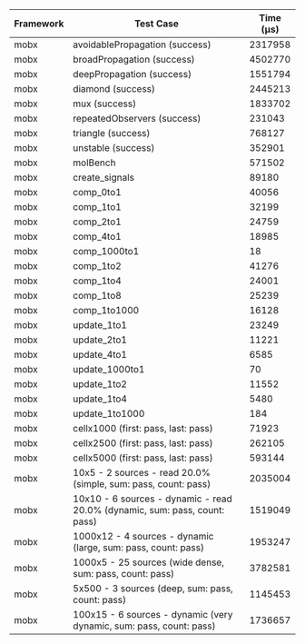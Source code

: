 | Framework | Test Case | Time (μs) |
| --- | --- | --- |
| mobx | avoidablePropagation (success) | 2317958 |
| mobx | broadPropagation (success) | 4502770 |
| mobx | deepPropagation (success) | 1551794 |
| mobx | diamond (success) | 2445213 |
| mobx | mux (success) | 1833702 |
| mobx | repeatedObservers (success) | 231043 |
| mobx | triangle (success) | 768127 |
| mobx | unstable (success) | 352901 |
| mobx | molBench | 571502 |
| mobx | create_signals | 89180 |
| mobx | comp_0to1 | 40056 |
| mobx | comp_1to1 | 32199 |
| mobx | comp_2to1 | 24759 |
| mobx | comp_4to1 | 18985 |
| mobx | comp_1000to1 | 18 |
| mobx | comp_1to2 | 41276 |
| mobx | comp_1to4 | 24001 |
| mobx | comp_1to8 | 25239 |
| mobx | comp_1to1000 | 16128 |
| mobx | update_1to1 | 23249 |
| mobx | update_2to1 | 11221 |
| mobx | update_4to1 | 6585 |
| mobx | update_1000to1 | 70 |
| mobx | update_1to2 | 11552 |
| mobx | update_1to4 | 5480 |
| mobx | update_1to1000 | 184 |
| mobx | cellx1000 (first: pass, last: pass) | 71923 |
| mobx | cellx2500 (first: pass, last: pass) | 262105 |
| mobx | cellx5000 (first: pass, last: pass) | 593144 |
| mobx | 10x5 - 2 sources - read 20.0% (simple, sum: pass, count: pass) | 2035004 |
| mobx | 10x10 - 6 sources - dynamic - read 20.0% (dynamic, sum: pass, count: pass) | 1519049 |
| mobx | 1000x12 - 4 sources - dynamic (large, sum: pass, count: pass) | 1953247 |
| mobx | 1000x5 - 25 sources (wide dense, sum: pass, count: pass) | 3782581 |
| mobx | 5x500 - 3 sources (deep, sum: pass, count: pass) | 1145453 |
| mobx | 100x15 - 6 sources - dynamic (very dynamic, sum: pass, count: pass) | 1736657 |
